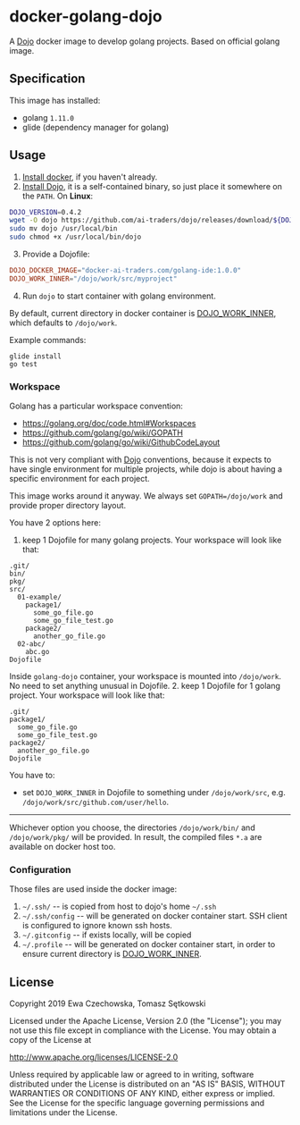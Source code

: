 # docker-golang-dojo

A [Dojo](https://github.com/ai-traders/dojo) docker image to develop golang projects. Based on official golang image.

## Specification

This image has installed:
 * golang `1.11.0`
 * glide (dependency manager for golang)

## Usage
1. [Install docker](https://docs.docker.com/install/), if you haven't already.
2. [Install Dojo](https://github.com/ai-traders/dojo#installation), it is a self-contained binary, so just place it somewhere on the `PATH`.
On **Linux**:
```bash
DOJO_VERSION=0.4.2
wget -O dojo https://github.com/ai-traders/dojo/releases/download/${DOJO_VERSION}/dojo_linux_amd64
sudo mv dojo /usr/local/bin
sudo chmod +x /usr/local/bin/dojo
```
3. Provide a Dojofile:
```toml
DOJO_DOCKER_IMAGE="docker-ai-traders.com/golang-ide:1.0.0"
DOJO_WORK_INNER="/dojo/work/src/myproject"
```
4. Run `dojo` to start container with golang environment.

By default, current directory in docker container is [DOJO_WORK_INNER](https://github.com/ai-traders/dojo#inner-working-directory),
 which defaults to `/dojo/work`.

Example commands:
```
glide install
go test
```

### Workspace

Golang has a particular workspace convention:
  * https://golang.org/doc/code.html#Workspaces
  * https://github.com/golang/go/wiki/GOPATH
  * https://github.com/golang/go/wiki/GithubCodeLayout

This is not very compliant with [Dojo](https://github.com/ai-traders/dojo) conventions, because it expects to have single environment for multiple projects, while dojo is about having a specific environment for each project.

This image works around it anyway. We always set `GOPATH=/dojo/work` and provide proper directory layout.

You have 2 options here:
  1. keep 1 Dojofile for many golang projects. Your workspace will look like that:
  ```
  .git/
  bin/
  pkg/
  src/
    01-example/
      package1/
        some_go_file.go
        some_go_file_test.go
      package2/
        another_go_file.go
    02-abc/
      abc.go
  Dojofile
  ```
  Inside `golang-dojo` container, your workspace is mounted into `/dojo/work`.
  No need to set anything unusual in Dojofile.
  2. keep 1 Dojofile for 1 golang project. Your workspace will look like that:
  ```
  .git/
  package1/
    some_go_file.go
    some_go_file_test.go
  package2/
    another_go_file.go
  Dojofile
  ```
  You have to:
   * set `DOJO_WORK_INNER` in Dojofile to something under `/dojo/work/src`,
    e.g. `/dojo/work/src/github.com/user/hello`.

----

Whichever option you choose, the directories `/dojo/work/bin/` and `/dojo/work/pkg/` will be provided. In result, the compiled files `*.a` are available on docker host too.

### Configuration
Those files are used inside the docker image:

1. `~/.ssh/` -- is copied from host to dojo's home `~/.ssh`
1. `~/.ssh/config` -- will be generated on docker container start. SSH client is configured to ignore known ssh hosts.
2. `~/.gitconfig` -- if exists locally, will be copied
3. `~/.profile` -- will be generated on docker container start, in
   order to ensure current directory is [DOJO_WORK_INNER](https://github.com/ai-traders/dojo#inner-working-directory).

## License

Copyright 2019 Ewa Czechowska, Tomasz Sętkowski

Licensed under the Apache License, Version 2.0 (the "License");
you may not use this file except in compliance with the License.
You may obtain a copy of the License at

   http://www.apache.org/licenses/LICENSE-2.0

Unless required by applicable law or agreed to in writing, software
distributed under the License is distributed on an "AS IS" BASIS,
WITHOUT WARRANTIES OR CONDITIONS OF ANY KIND, either express or implied.
See the License for the specific language governing permissions and
limitations under the License.
